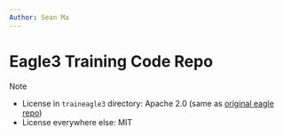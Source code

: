 ```yaml
---
Author: Sean Ma
---
```


# Eagle3 Training Code Repo

> [!Note]
> - License in `traineagle3` directory: Apache 2.0 (same as [original eagle repo](https://github.com/SafeAILab/EAGLE))
> - License everywhere else: MIT
